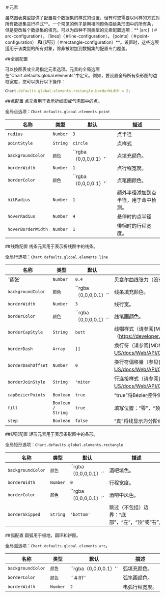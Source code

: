 ＃元素

虽然图表类型提供了配置每个数据集的样式的设置，但有时您需要以同样的方式对所有数据集进行样式**。一个常见的例子是用相同颜色描绘条形图中的所有条，但是更改每个数据集的填充。可以为四种不同类型的元素配置选项：** [arc]（＃arc-configuration）**，** [lines]（＃line-configuration）**，** [points]（＃point-configuration） **和** [矩形]（＃rectangle-configuration）**。设置时，这些选项适用于该类型的所有对象，除非被附加到数据集的配置专门覆盖。

##全局配置

可以按图表或全局指定元素选项。元素的全局选项在“Chart.defaults.global.elements”中定义。例如，要设置全局所有条形图的边框宽度，您可以执行以下操作：

```javascript
Chart.defaults.global.elements.rectangle.borderWidth = 2;
```

##点配置
点元素用于表示折线图或气泡图中的点。

全局点选项：`Chart.defaults.global.elements.point`

|名称|类型|默认|描述
| ----- | ---- | -------- | -----------
| `radius` | `Number` | `3` |点半径
| `pointStyle` | `String` | `circle` |点样式
| `backgroundColor` | `颜色`| ``rgba（0,0,0,0.1）'`|点填充颜色。
| `borderWidth` | `Number` | `1` |点行程宽度。
| `borderColor` | `颜色`| ``rgba（0,0,0,0.1）'`|点笔画颜色。
| `hitRadius` | `Number` | `1` |额外半径添加到点半径，用于命中检测。
| `hoverRadius` | `Number` | `4` |悬停时的点半径
| `hoverBorderWidth` | `Number` | `1` |徘徊时的行程宽度。

##线路配置
线条元素用于表示折线图中的线条。

全局行选项：`Chart.defaults.global.elements.line`

|名称|类型|默认|描述
| ----- | ---- | -------- | -----------
| `紧张'| `Number` | `0.4` |贝塞尔曲线张力（没有贝塞尔曲线'0'）。
| `backgroundColor` | `颜色`| ``rgba（0,0,0,0.1）'`|线条填充颜色。
| `borderWidth` | `Number` | `3` |线行宽。
| `borderColor` | `颜色`| ``rgba（0,0,0,0.1）'`|线笔画颜色。
| `borderCapStyle` | `String` | ``butt`` |线帽样式（请参阅[MDN]（https://developer.mozilla.org/en/docs/Web/API/CanvasRenderingContext2D/lineCap））。
| `borderDash` | `Array` | `[]`|换行符（请参阅[MDN]（https://developer.mozilla.org/en-US/docs/Web/API/CanvasRenderingContext2D/setLineDash））。
| `borderDashOffset` | `Number` | `0` |换行符偏移量（参见[MDN]（https://developer.mozilla.org/en-US/docs/Web/API/CanvasRenderingContext2D/lineDashOffset））。
| `borderJoinStyle` | `String` | `'miter` |行连接样式（请参阅[MDN]（https://developer.mozilla.org/en-US/docs/Web/API/CanvasRenderingContext2D/lineJoin））。
| `capBezierPoints` | `Boolean` | `true` | “true”将Bézier控件保留在图表中，`false`没有限制。
| `fill` | `Boolean / String` | `true` |填写位置：“零”，“顶”，“底”，“真”（等式“零”）或“假”（无填）。
| `step` | `Boolean` | `false` | “真”将线显示为分阶线（“张力”将被忽略）。

##矩形配置
矩形元素用于表示条形图中的条形。

全局矩形选项：`Chart.defaults.global.elements.rectangle`

|名称|类型|默认|描述
| ----- | ---- | -------- | -----------
| `backgroundColor` | `颜色`| ``rgba（0,0,0,0.1）'`|酒吧填色。
| `borderWidth` | `Number` | `0` |行程宽度。
| `borderColor` | `颜色`| ``rgba（0,0,0,0.1）'`|酒吧中风色。
| `borderSkipped` | `String` | `'bottom'` |跳过（不包括）边界：“底部”，“左”，“顶”或“右”。

##弧配置
圆弧用于极地，圆环和饼图。

全局弧选项：`Chart.defaults.global.elements.arc`。

|名称|类型|默认|描述
| ----- | ---- | -------- | -----------
| `backgroundColor` | `颜色`| ``rgba（0,0,0,0.1）'`|弧填充颜色。
| `borderColor` | `颜色`| ``＃fff'` |弧笔画颜色。
| `borderWidth` | `Number` | `2` |电弧行程宽度。
